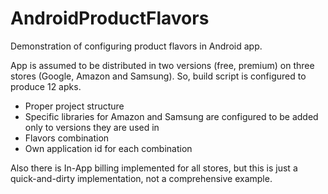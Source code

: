 # AndroidProductFlavors

Demonstration of configuring product flavors in Android app.

App is assumed to be distributed in two versions (free, premium) on three stores (Google, Amazon and Samsung). So, build script is configured to produce 12 apks.

* Proper project structure
* Specific libraries for Amazon and Samsung are configured to be added only to versions they are used in
* Flavors combination
* Own application id for each combination

Also there is In-App billing implemented for all stores, but this is just a quick-and-dirty implementation, not a comprehensive example.
